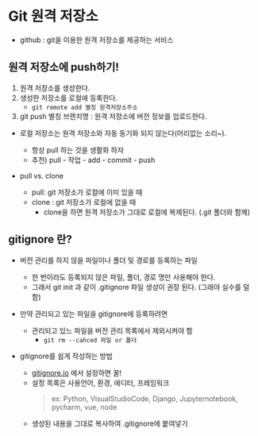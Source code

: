 # Git 원격 저장소

* github : git을 이용한 원격 저장소를 제공하는 서비스

## 원격 저장소에 push하기!

1. 원격 저장소를 생성한다.
2. 생성한 저장소를 로컬에 등록한다.
    * `git remote add 별칭 원격저장소주소`
3. git push 별칭 브랜치명 : 원격 저장소에 버전 정보를 업로드한다.

* 로컬 저장소는 원격 저장소와 자동 동기화 되지 않는다(어리없는 소리~).
    * 항상 pull 하는 것을 생활화 하자
    * 추천) pull - 작업 - add - commit - push

* pull vs. clone
    * pull: git 저장소가 로컬에 이미 있을 때
    * clone : git 저장소가 로컬에 없을 때
        * clone을 하면 원격 저장소가 그대로 로컬에 복제된다. (.git 폴더와 함께)
## gitignore 란?
* 버전 관리를 하지 않을 파일이나 폴더 및 경로를 등록하는 파일
    * 한 번이라도 등록되지 않은 파일, 폴더, 경로 명만 사용해야 한다.
    * 그래서 git init 과 같이 .gitignore 파일 생성이 권장 된다. (그래야 실수를 덜 함)
* 만약 관리되고 있는 파일을 gitignore에 등록하려면
    * 관리되고 있느 파일을 버전 관리 목록에서 제외시켜야 함
        * `git rm --cahced 파일 or 폴더`

* gitignore를 쉽게 작성하는 방법
    * [gitignore.io](https://www.toptal.com/developers/gitignore/) 에서 설정하면 꿀!
    * 설정 목록은 사용언어, 환경, 에디터, 프레임워크
        > ex: Python, VisualStudioCode, Django, Jupyternotebook, pycharm, vue, node
    * 생성된 내용을 그대로 복사하여 .gitignore에 붙여넣기